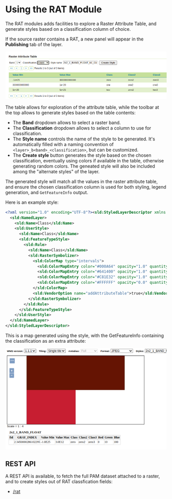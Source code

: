 # Using the RAT Module

The RAT modules adds facilities to explore a Raster Attribute Table, and generate styles based on a classification column of choice.

If the source raster contains a RAT, a new panel will appear in the **Publishing** tab of the layer.

![image](images/rat_panel.png)

The table allows for exploration of the attribute table, while the toolbar at the top allows to generate styles based on the table contents:

-   The **Band** dropdown allows to select a raster band.
-   The **Classification** dropdown allows to select a column to use for classification.
-   The **Style name** controls the name of the style to be generated. It's automatically filled with a naming convention of `<layer>_b<band>_<classification>`, but can be customized.
-   The **Create style** button generates the style based on the chosen classification, eventually using colors if available in the table, otherwise generating random colors. The geneated style will also be included among the "alternate styles" of the layer.

The generated style will match all the values in the raster attribute table, and ensure the chosen classification column is used for both styling, legend generation, and `GetFeatureInfo` output.

Here is an example style:

``` xml
<?xml version="1.0" encoding="UTF-8"?><sld:StyledLayerDescriptor xmlns:sld="http://www.opengis.net/sld" xmlns:gml="http://www.opengis.net/gml" xmlns:ogc="http://www.opengis.net/ogc" xmlns="http://www.opengis.net/sld" version="1.0.0">
  <sld:NamedLayer>
    <sld:Name>Class</sld:Name>
    <sld:UserStyle>
      <sld:Name>Class</sld:Name>
      <sld:FeatureTypeStyle>
        <sld:Rule>
          <sld:Name>Class</sld:Name>
          <sld:RasterSymbolizer>
            <sld:ColorMap type="intervals">
              <sld:ColorMapEntry color="#000A64" opacity="1.0" quantity="-1.0E25" label="zero"/>
              <sld:ColorMapEntry color="#641400" opacity="1.0" quantity="3.0E12" label="one"/>
              <sld:ColorMapEntry color="#C81E32" opacity="1.0" quantity="1.0E20" label="two"/>
              <sld:ColorMapEntry color="#FFFFFF" opacity="0.0" quantity="5.0E25"/>
            </sld:ColorMap>
            <sld:VendorOption name="addAttributeTable">true</sld:VendorOption>
          </sld:RasterSymbolizer>
        </sld:Rule>
      </sld:FeatureTypeStyle>
    </sld:UserStyle>
  </sld:NamedLayer>
</sld:StyledLayerDescriptor>
```

This is a map generated using the style, with the GetFeatureInfo containing the classification as an extra attribute:

![image](images/rat_map.png)

## REST API

A REST API is available, to fetch the full PAM dataset attached to a raster, and to create styles out of RAT classfication fields:

-   [/rat](https://docs.geoserver.org/latest/en/api/#1.0.0/rat.yaml)
